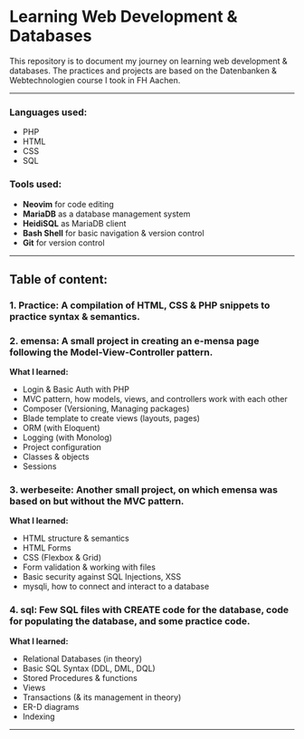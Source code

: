 # Learning Web Development & Databases

This repository is to document my journey on learning web development & databases.
The practices and projects are based on the Datenbanken & Webtechnologien course I took in FH Aachen.

---

### Languages used:

- PHP
- HTML
- CSS
- SQL

### Tools used:

- **Neovim** for code editing
- **MariaDB** as a database management system
- **HeidiSQL** as MariaDB client
- **Bash Shell** for basic navigation & version control
- **Git** for version control

---

## Table of content:

### 1. Practice: A compilation of HTML, CSS & PHP snippets to practice syntax & semantics.

### 2. emensa: A small project in creating an e-mensa page following the Model-View-Controller pattern.

**What I learned:**

- Login & Basic Auth with PHP
- MVC pattern, how models, views, and controllers work with each other
- Composer (Versioning, Managing packages)
- Blade template to create views (layouts, pages)
- ORM (with Eloquent)
- Logging (with Monolog)
- Project configuration
- Classes & objects
- Sessions

### 3. werbeseite: Another small project, on which emensa was based on but without the MVC pattern.

**What I learned:**

- HTML structure & semantics
- HTML Forms
- CSS (Flexbox & Grid)
- Form validation & working with files
- Basic security against SQL Injections, XSS
- mysqli, how to connect and interact to a database

### 4. sql: Few SQL files with CREATE code for the database, code for populating the database, and some practice code.

**What I learned:**

- Relational Databases (in theory)
- Basic SQL Syntax (DDL, DML, DQL)
- Stored Procedures & functions
- Views
- Transactions (& its management in theory)
- ER-D diagrams
- Indexing

---
